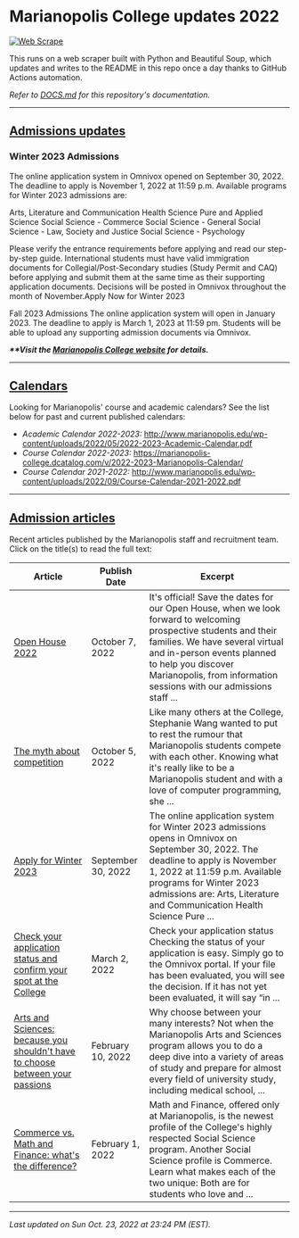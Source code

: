 # Marianopolis College updates 2022

[![Web Scrape](https://github.com/cw118/mari-updates/actions/workflows/scrape.yml/badge.svg)](https://github.com/cw118/mari-updates/actions/workflows/scrape.yml)

This runs on a web scraper built with Python and Beautiful Soup, which updates and writes to the README in this repo once a day thanks to GitHub Actions automation.

*Refer to [DOCS.md](DOCS.md) for this repository's documentation.*

---

## [Admissions updates](https://www.bemarianopolis.ca/admissions/admissions-updates/)

### Winter 2023 Admissions
The online application system in Omnivox opened on September 30, 2022. The deadline to apply is November 1, 2022 at 11:59 p.m. Available programs for Winter 2023 admissions are:

Arts, Literature and Communication
Health Science
Pure and Applied Science
Social Science - Commerce
Social Science - General
Social Science - Law, Society and Justice
Social Science - Psychology

Please verify the entrance requirements before applying and read our step-by-step guide.
International students must have valid immigration documents for Collegial/Post-Secondary studies (Study Permit and CAQ) before applying and submit them at the same time as their supporting application documents.
Decisions will be posted in Omnivox throughout the month of November.Apply Now for Winter 2023

Fall 2023 Admissions
The online application system will open in January 2023. The deadline to apply is March 1, 2023 at 11:59 pm. Students will be able to upload any supporting admission documents via Omnivox.

***\*\*Visit the [Marianopolis College website](https://www.bemarianopolis.ca/admissions/admissions-updates/) for details.***

---

## [Calendars](https://www.marianopolis.edu/campus-life/calendar/)

Looking for Marianopolis' course and academic calendars? See the list below for past and current published calendars:

- *Academic Calendar 2022-2023:* http://www.marianopolis.edu/wp-content/uploads/2022/05/2022-2023-Academic-Calendar.pdf
- *Course Calendar 2022-2023:* https://marianopolis-college.dcatalog.com/v/2022-2023-Marianopolis-Calendar/
- *Course Calendar 2021-2022:* http://www.marianopolis.edu/wp-content/uploads/2022/09/Course-Calendar-2021-2022.pdf

---

## [Admission articles](https://www.bemarianopolis.ca/category/admissions/)

Recent articles published by the Marianopolis staff and recruitment team. Click on the title(s) to read the full text:

| Article | Publish Date | Excerpt |
| ------- | ------------ | ------- |
| [Open House 2022](https://www.bemarianopolis.ca/open-house-2022/) | October 7, 2022 | It's official! Save the dates for our Open House, when we look forward to welcoming prospective students and their families. We have several virtual and in-person events planned to help you discover Marianopolis, from information sessions with our admissions staff ... |
| [The myth about competition](https://www.bemarianopolis.ca/the-myth-about-competition/) | October 5, 2022 | Like many others at the College, Stephanie Wang wanted to put to rest the rumour that Marianopolis students compete with each other. Knowing what it's really like to be a Marianopolis student and with a love of computer programming, she ... |
| [Apply for Winter 2023](https://www.bemarianopolis.ca/apply-winter/) | September 30, 2022 | The online application system for Winter 2023 admissions opens in Omnivox on September 30, 2022. The deadline to apply is November 1, 2022 at 11:59 p.m. Available programs for Winter 2023 admissions are: Arts, Literature and Communication Health Science Pure ... |
| [Check your application status and confirm your spot at the College](https://www.bemarianopolis.ca/check-status-confirm/) | March 2, 2022 | Check your application status Checking the status of your application is easy. Simply go to the Omnivox portal. If your file has been evaluated, you will see the decision. If it has not yet been evaluated, it will say “in ... |
| [Arts and Sciences: because you shouldn't have to choose between your passions](https://www.bemarianopolis.ca/arts-and-sciences-because-you-shouldnt-have-to-choose-between-your-passions/) | February 10, 2022 | Why choose between your many interests? Not when the Marianopolis Arts and Sciences program allows you to do a deep dive into a variety of areas of study and prepare for almost every field of university study, including medical school, ... |
| [Commerce vs. Math and Finance: what's the difference?](https://www.bemarianopolis.ca/8957-2/) | February 1, 2022 | Math and Finance, offered only at Marianopolis, is the newest profile of the College's highly respected Social Science program. Another Social Science profile is Commerce. Learn what makes each of the two unique: Both are for students who love and ... |

---

*Last updated on Sun Oct. 23, 2022 at 23:24 PM (EST).*